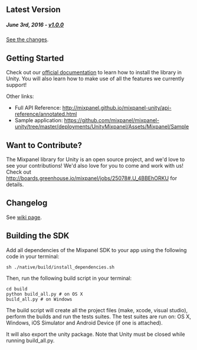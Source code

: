 Latest Version 
--------------
##### _June 3rd, 2016_ - [v1.0.0](https://github.com/mixpanel/mixpanel-unity/releases/tag/1.0.0)

[See the changes](https://github.com/mixpanel/mixpanel-unity/releases/tag/1.0.0).

Getting Started
---------------
Check out our [official documentation](https://mixpanel.com/help/reference/unity) to learn how to install the library in Unity. You will also learn how to make use of all the features we currently support!

Other links:
* Full API Reference: http://mixpanel.github.io/mixpanel-unity/api-reference/annotated.html
* Sample application: https://github.com/mixpanel/mixpanel-unity/tree/master/deployments/UnityMixpanel/Assets/Mixpanel/Sample

Want to Contribute?
-------------------
The Mixpanel library for Unity is an open source project, and we'd love to see your contributions!
We'd also love for you to come and work with us! Check out http://boards.greenhouse.io/mixpanel/jobs/25078#.U_4BBEhORKU for details.

Changelog
---------
See [wiki page](https://github.com/mixpanel/mixpanel-unity/wiki/Changelog).


Building the SDK
----------------

Add all dependencies of the Mixpanel SDK to your app using the following code in your terminal:

```
sh ./native/build/install_dependencies.sh
```

Then, run the following build script in your terminal: 

```
cd build
python build_all.py # on OS X
build_all.py # on Windows
```

The build script will create all the project files (make, xcode, visual studio), perform the builds and run the tests suites. The test suites are run on: OS X, Windows, iOS Simulator and Android Device (if one is attached).

It will also export the unity package. Note that Unity must be closed while running build_all.py.
